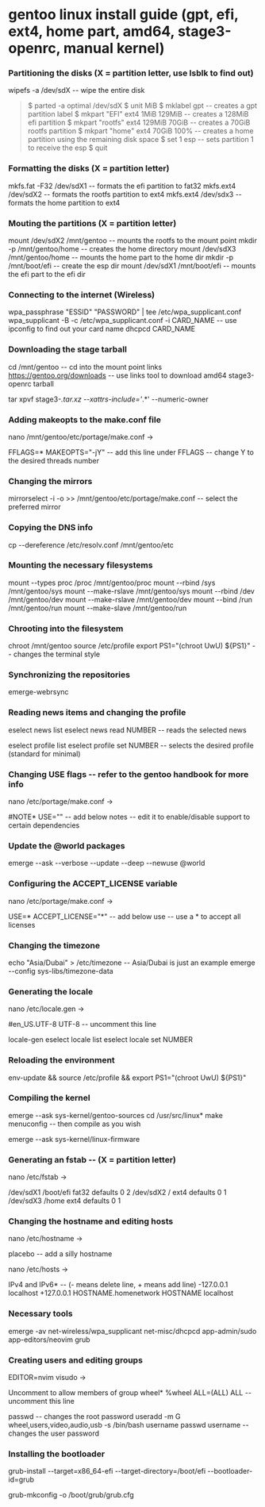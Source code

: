# gentoo linux install guide (gpt, efi, ext4, home part, amd64, stage3-openrc, manual kernel)

### Partitioning the disks (X = partition letter, use lsblk to find out)

wipefs -a /dev/sdX    -- wipe the entire disk 

> $ parted -a optimal /dev/sdX
> $ unit MiB 
> $ mklabel gpt    -- creates a gpt partition label
> $ mkpart "EFI" ext4 1MiB 129MiB    -- creates a 128MiB efi partition
> $ mkpart "rootfs" ext4 129MiB 70GiB    -- creates a 70GiB rootfs partition
> $ mkpart "home" ext4 70GiB 100%    -- creates a home partition using the remaining disk space
> $ set 1 esp    -- sets partition 1 to receive the esp
> $ quit

### Formatting the disks (X = partition letter)

mkfs.fat -F32 /dev/sdX1    -- formats the efi partition to fat32
mkfs.ext4 /dev/sdX2    -- formats the rootfs partition to ext4
mkfs.ext4 /dev/sdx3    -- formats the home partition to ext4

### Mouting the partitions (X = partition letter)

mount /dev/sdX2 /mnt/gentoo    -- mounts the rootfs to the mount point
mkdir -p /mnt/gentoo/home    -- creates the home directory
mount /dev/sdX3 /mnt/gentoo/home    -- mounts the home part to the home dir
mkdir -p /mnt/boot/efi    -- create the esp dir
mount /dev/sdX1 /mnt/boot/efi    -- mounts the efi part to the efi dir

### Connecting to the internet (Wireless)
wpa_passphrase "ESSID" "PASSWORD" | tee /etc/wpa_supplicant.conf
wpa_supplicant -B -c /etc/wpa_supplicant.conf -i CARD_NAME    -- use ipconfig to find out your card name
dhcpcd CARD_NAME

### Downloading the stage tarball

cd /mnt/gentoo    -- cd into the mount point
links https://gentoo.org/downloads    -- use links tool to download amd64 stage3-openrc tarball

tar xpvf stage3-*.tar.xz --xattrs-include='*.*' --numeric-owner

### Adding makeopts to the make.conf file

nano /mnt/gentoo/etc/portage/make.conf
->

FFLAGS=*
MAKEOPTS="-jY"    -- add this line under FFLAGS
                  -- change Y to the desired threads number

### Changing the mirrors

mirrorselect -i -o >> /mnt/gentoo/etc/portage/make.conf    -- select the preferred mirror

### Copying the DNS info

cp --dereference /etc/resolv.conf /mnt/gentoo/etc

### Mounting the necessary filesystems

mount --types proc /proc /mnt/gentoo/proc
mount --rbind /sys /mnt/gentoo/sys
mount --make-rslave /mnt/gentoo/sys
mount --rbind /dev /mnt/gentoo/dev
mount --make-rslave /mnt/gentoo/dev
mount --bind /run /mnt/gentoo/run
mount --make-slave /mnt/gentoo/run

### Chrooting into the filesystem

chroot /mnt/gentoo
source /etc/profile
export PS1="(chroot UwU) ${PS1}"    -- changes the terminal style

### Synchronizing the repositories

emerge-webrsync

### Reading news items and changing the profile

eselect news list
eselect news read NUMBER    -- reads the selected news

eselect profile list
eselect profile set NUMBER    -- selects the desired profile (standard for minimal)

### Changing USE flags    -- refer to the gentoo handbook for more info

nano /etc/portage/make.conf
->

#NOTE*
USE=""    -- add below notes
          -- edit it to enable/disable support to certain dependencies

### Update the @world packages

emerge --ask --verbose --update --deep --newuse @world

### Configuring the ACCEPT_LICENSE variable

nano /etc/portage/make.conf
->

USE=*
ACCEPT_LICENSE="*"    -- add below use
                      -- use a * to accept all licenses

### Changing the timezone

echo "Asia/Dubai" > /etc/timezone    -- Asia/Dubai is just an example
emerge --config sys-libs/timezone-data

### Generating the locale

nano /etc/locale.gen
->

#en_US.UTF-8 UTF-8     -- uncomment this line

locale-gen
eselect locale list
eselect locale set NUMBER

### Reloading the environment

env-update && source /etc/profile && export PS1="(chroot UwU) ${PS1}"

### Compiling the kernel

emerge --ask sys-kernel/gentoo-sources
cd /usr/src/linux*
make menuconfig    -- then compile as you wish

emerge --ask sys-kernel/linux-firmware

### Generating an fstab    -- (X = partition letter)

nano /etc/fstab
->

/dev/sdX1        /boot/efi        fat32        defaults        0 2
/dev/sdX2        /                ext4         defaults        0 1
/dev/sdX3        /home            ext4         defaults        0 1

### Changing the hostname and editing hosts 

nano /etc/hostname
->

placebo    -- add a silly hostname


nano /etc/hosts
->

IPv4 and IPv6*    -- (- means delete line, + means add line)
-127.0.0.1    localhost
+127.0.0.1    HOSTNAME.homenetwork    HOSTNAME    localhost


### Necessary tools

emerge -av net-wireless/wpa_supplicant net-misc/dhcpcd app-admin/sudo app-editors/neovim grub 

### Creating users and editing groups
EDITOR=nvim visudo
->

Uncomment to allow members of group wheel*
%wheel ALL=(ALL) ALL    -- uncomment this line


passwd    -- changes the root password
useradd -m G wheel,users,video,audio,usb -s /bin/bash username
passwd username    -- changes the user password

### Installing the bootloader

grub-install --target=x86_64-efi --target-directory=/boot/efi --bootloader-id=grub

grub-mkconfig -o /boot/grub/grub.cfg 






















































